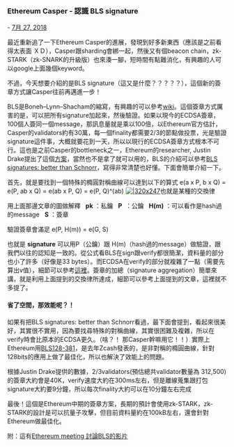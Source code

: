 ### Ethereum Casper - 認識 BLS signature

- [7月 27, 2018](http://kimiwublog.blogspot.com/2018/07/ethereum-casper-bls-signature.html)

最近重新追了一下Ethereum Casper的進展，發現到好多新東西（應該是之前看得太表面 ＸＤ），Casper跟sharding會綁一起，然後又有個beacon chain，zk-STARK（zk-SNARK的升級版）也來湊一腳，短時間有點難消化，有興趣的人可以google上面幾個keyword。

不過，今天想要介紹的是BLS signature（這又是什麼？？？？？），這個新的簽章方式讓Casper往前再邁進一步！

BLS是Boneh–Lynn–Shacham的縮寫，有興趣的可以參考[wiki](https://en.wikipedia.org/wiki/Boneh%E2%80%93Lynn%E2%80%93Shacham)。這個簽章方式厲害的是，可以把所有signature加起來，然後驗證。如果以現今的ECDSA簽章，100個人簽同一個message，那訊息量就是乘以100倍，以Ethereum官方估計，Casper的validators約有30萬，每一個finality都需要2/3的節點做投票，光是驗證signature這件事，大概就要花到一天，所以以現行的ECDSA簽章方式根本不可行。這也是之前Casper的bottleneck之一，Ethereum的researcher, Justin Drake提出了這個[方案](https://ethresear.ch/t/pragmatic-signature-aggregation-with-bls/2105)，當然也不是拿了就可以用的，BLS的介紹可以參考[BLS signatures: better than Schnorr](https://medium.com/@snigirev.stepan/bls-signatures-better-than-schnorr-5a7fe30ea716)，寫得非常清楚也好懂。下面會簡單介紹一下。

首先，就是要找到一個特殊的橢圓對稱曲線可以達到以下的算式
e(a x P, b x Q) = e(P, ab x Q) = e(ab x P, Q) = e(P, Q)^(ab)
[![|320x247](https://cdn-images-1.medium.com/max/2000/1*IpmIdJLR36iHnOHq1OqHnw@2x.png)](https://cdn-images-1.medium.com/max/2000/1*IpmIdJLR36iHnOHq1OqHnw@2x.png)也就是某種的交換律

用上面那邊文章的圖做解釋
  **pk** ：私鑰
  **P**  ：公鑰
  **H(m)** ：可以看作是hash過的message
  **S** ：簽章

驗證簽章會滿足
e(P, H(m)) = e(G, S)

也就是 **signature** 可以用P（公鑰）跟 H(m)（hash過的message）做驗證，跟我們以往的認知是一致的。從公式看BLS在sign跟verify都很簡潔，資料量的部分也小了許多（好像是33 bytes）。而ECDSA在verify的部分就複雜了一點（需要先算出v值），細節可以參考[這裡](http://kimiwublog.blogspot.com/2018/06/ecdsaethereumsign-message.html)。簽章的加總（signature aggregation）簡單來講，就是利用上面提到的交換律所達成，細節可以參考上面提到的文章，這裡就不多提了。

#### 省了空間，那效能呢？！

如果有把BLS signatures: better than Schnorr看過，最下面會提到，看起來很美好，其實很不實用，因為要找尋特殊的對稱曲線，其實很困難及複雜，所以在verify時會比原本的ECDSA更久。（啥？！ 那Casper幹嘛用它！！）實際上Ethereum用[BLS128-381](https://blog.z.cash/new-snark-curve/)，是去年Zcash發表的，是非對稱的橢圓曲線，針對128bits的應用上做了最佳化，所以也解決了效能上的問題。

根據Justin Drake提供的數據，2/3validators(預估總共validator數量為 312,500)的簽章大約會是40K，verify速度大約在300ms左右，但是離線蒐集跟打包signature大約要9分鐘，所以每次finality大約可以在10分鐘左右完成

最後！這個是Ethereum中期的簽章方案，長期的預計會使用zk-STARK，zk-STARK的設計是可以抗量子攻擊，但目前資料量約在100kB左右，還會針對Ethereum做最佳化。

附：這有[Ethereum meeting 討論BLS的影片](https://www.youtube.com/watch?v=DpV0Hh9YajU&amp;index=5&amp;list=PLaM7G4Llrb7zEHK2UzQo3kxadPyeUy2sZ)